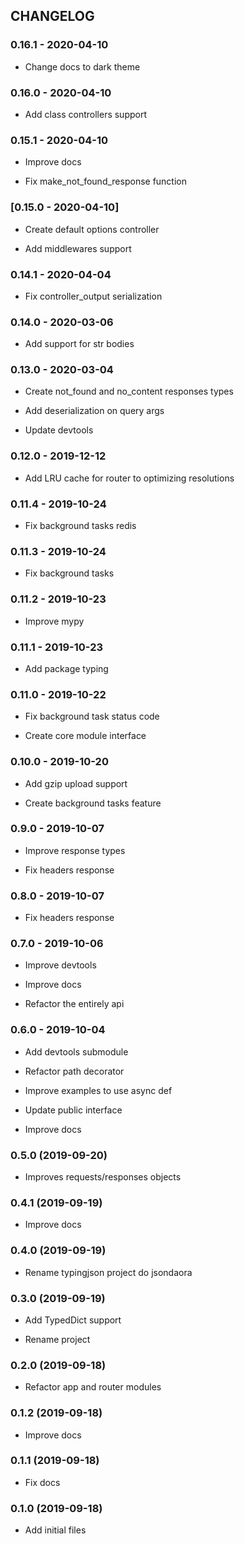 ## CHANGELOG

### 0.16.1 - 2020-04-10

 - Change docs to dark theme

### 0.16.0 - 2020-04-10

 - Add class controllers support

### 0.15.1 - 2020-04-10

 - Improve docs

 - Fix make_not_found_response function

### [0.15.0 - 2020-04-10]

 - Create default options controller

 - Add middlewares support

### 0.14.1 - 2020-04-04

 - Fix controller_output serialization

### 0.14.0 - 2020-03-06

 - Add support for str bodies

### 0.13.0 - 2020-03-04

 - Create not_found and no_content responses types

 - Add deserialization on query args

 - Update devtools

### 0.12.0 - 2019-12-12

 - Add LRU cache for router to optimizing resolutions

### 0.11.4 - 2019-10-24

 - Fix background tasks redis

### 0.11.3 - 2019-10-24

 - Fix background tasks

### 0.11.2 - 2019-10-23

 - Improve mypy

### 0.11.1 - 2019-10-23

 - Add package typing

### 0.11.0 - 2019-10-22

 - Fix background task status code

 - Create core module interface

### 0.10.0 - 2019-10-20

 - Add gzip upload support

 - Create background tasks feature

### 0.9.0 - 2019-10-07

 - Improve response types

 - Fix headers response

### 0.8.0 - 2019-10-07

 - Fix headers response

### 0.7.0 - 2019-10-06

 - Improve devtools

 - Improve docs

 - Refactor the entirely api

### 0.6.0 - 2019-10-04

 - Add devtools submodule

 - Refactor path decorator

 - Improve examples to use async def

 - Update public interface

 - Improve docs


### 0.5.0 (2019-09-20)

 - Improves requests/responses objects


### 0.4.1 (2019-09-19)

 - Improve docs


### 0.4.0 (2019-09-19)

 - Rename typingjson project do jsondaora


### 0.3.0 (2019-09-19)

 - Add TypedDict support

 - Rename project


### 0.2.0 (2019-09-18)

 - Refactor app and router modules


### 0.1.2 (2019-09-18)

 - Improve docs


### 0.1.1 (2019-09-18)

 - Fix docs


### 0.1.0 (2019-09-18)

 - Add initial files
